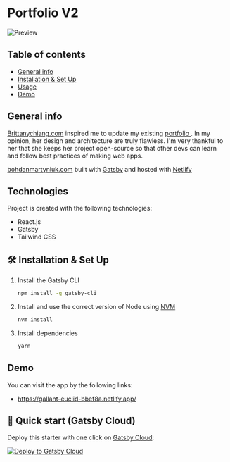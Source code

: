 # Portfolio V2

![Preview](https://res.cloudinary.com/koruja/image/upload/v1636382874/intro_k9fmxy.png)

## Table of contents

- [General info](#general-info)
- [Installation & Set Up](#installation)
- [Usage](#usage)
- [Demo](#demo)

## General info

<p align="left">
  
  <a href="https://brittanychiang.com" target="_blank">Brittanychiang.com</a> inspired me to update my existing <a href="https://portfolio-49bce.firebaseapp.com" target="_blank"> portfolio </a>. In my opinion, her design and architecture are truly flawless. I'm very thankful to her that she keeps her project open-source so that other devs can learn and follow best practices of making web apps. 
  </br>

<a href="https://gallant-euclid-bbef8a.netlify.app/" target="_blank">bohdanmartyniuk.com</a> built with <a href="https://www.gatsbyjs.org/" target="_blank">Gatsby</a> and hosted with <a href="https://www.netlify.com/" target="_blank">Netlify
</a>

</p>

## Technologies

Project is created with the following technologies:

- React.js
- Gatsby
- Tailwind CSS

## 🛠 Installation & Set Up

1. Install the Gatsby CLI

   ```sh
   npm install -g gatsby-cli
   ```

2. Install and use the correct version of Node using [NVM](https://github.com/nvm-sh/nvm)

   ```sh
   nvm install
   ```

3. Install dependencies

   ```sh
   yarn
   ```

## Demo

You can visit the app by the following links:

- https://gallant-euclid-bbef8a.netlify.app/

## 🚀 Quick start (Gatsby Cloud)

Deploy this starter with one click on [Gatsby Cloud](https://www.gatsbyjs.com/cloud/):

[<img src="https://www.gatsbyjs.com/deploynow.svg" alt="Deploy to Gatsby Cloud">](https://www.gatsbyjs.com/dashboard/deploynow?url=https://github.com/gatsbyjs/gatsby-starter-minimal)
